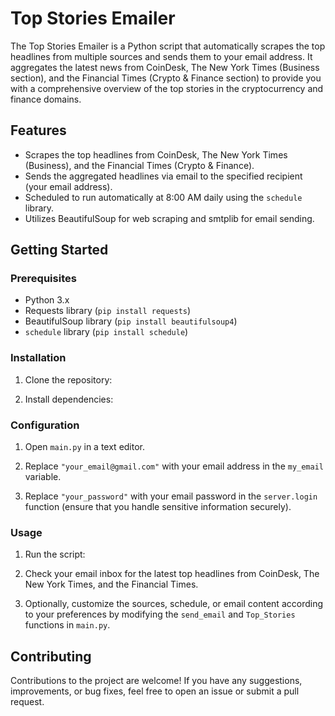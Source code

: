 # Top Stories Emailer

The Top Stories Emailer is a Python script that automatically scrapes the top headlines from multiple sources and sends them to your email address. It aggregates the latest news from CoinDesk, The New York Times (Business section), and the Financial Times (Crypto & Finance section) to provide you with a comprehensive overview of the top stories in the cryptocurrency and finance domains.

## Features

- Scrapes the top headlines from CoinDesk, The New York Times (Business), and the Financial Times (Crypto & Finance).
- Sends the aggregated headlines via email to the specified recipient (your email address).
- Scheduled to run automatically at 8:00 AM daily using the `schedule` library.
- Utilizes BeautifulSoup for web scraping and smtplib for email sending.

## Getting Started

### Prerequisites

- Python 3.x
- Requests library (`pip install requests`)
- BeautifulSoup library (`pip install beautifulsoup4`)
- `schedule` library (`pip install schedule`)

### Installation

1. Clone the repository:

2. Install dependencies:

### Configuration

1. Open `main.py` in a text editor.

2. Replace `"your_email@gmail.com"` with your email address in the `my_email` variable.

3. Replace `"your_password"` with your email password in the `server.login` function (ensure that you handle sensitive information securely).

### Usage

1. Run the script:

2. Check your email inbox for the latest top headlines from CoinDesk, The New York Times, and the Financial Times.

3. Optionally, customize the sources, schedule, or email content according to your preferences by modifying the `send_email` and `Top_Stories` functions in `main.py`.

## Contributing

Contributions to the project are welcome! If you have any suggestions, improvements, or bug fixes, feel free to open an issue or submit a pull request.


